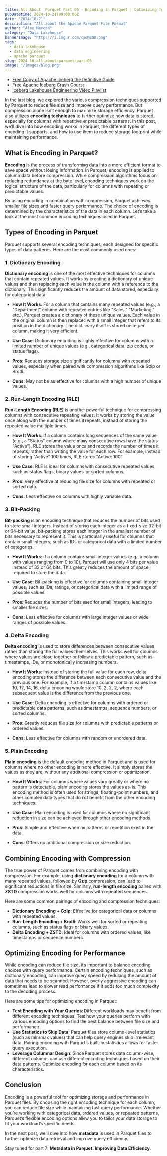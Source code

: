 ```yaml
---
title: All About  Parquet Part 06 - Encoding in Parquet | Optimizing for Storage
pubDatetime: 2024-10-21T09:00:00Z
date: "2024-10-21"
description: "All about the Apache Parquet File Format"
author: "Alex Merced"
category: "Data Lakehouse"
bannerImage: "https://i.imgur.com/cpoMZQ8.png"
tags:
  - data lakehouse
  - data engineering
  - apache parquet
slug: 2024-10-all-about-parquet-part-06
image: "/images/blog.png"
---
```


- [Free Copy of Apache Iceberg the Definitive Guide](https://hello.dremio.com/wp-apache-iceberg-the-definitive-guide-reg.html?utm_source=alexmerced&utm_medium=external_blog&utm_campaign=allaboutparquet)
- [Free Apache Iceberg Crash Course](https://hello.dremio.com/webcast-an-apache-iceberg-lakehouse-crash-course-reg.html?utm_source=alexmerced&utm_medium=external_blog&utm_campaign=allaboutparquet)
- [Iceberg Lakehouse Engineering Video Playlist](https://www.youtube.com/watch?v=SIriNcVIGJQ&list=PLsLAVBjQJO0p0Yq1fLkoHvt2lEJj5pcYe)

In the last blog, we explored the various compression techniques supported by Parquet to reduce file size and improve query performance. But compression alone isn’t enough to maximize storage efficiency. Parquet also utilizes **encoding techniques** to further optimize how data is stored, especially for columns with repetitive or predictable patterns. In this post, we’ll dive into how encoding works in Parquet, the different types of encoding it supports, and how to use them to reduce storage footprint while maintaining performance.

## What is Encoding in Parquet?

**Encoding** is the process of transforming data into a more efficient format to save space without losing information. In Parquet, encoding is applied to column data before compression. While compression algorithms focus on reducing redundancy at the byte level, encoding techniques work on the logical structure of the data, particularly for columns with repeating or predictable values.

By using encoding in combination with compression, Parquet achieves smaller file sizes and faster query performance. The choice of encoding is determined by the characteristics of the data in each column. Let’s take a look at the most common encoding techniques used in Parquet.

## Types of Encoding in Parquet

Parquet supports several encoding techniques, each designed for specific types of data patterns. Here are the most commonly used ones:

### 1. **Dictionary Encoding**

**Dictionary encoding** is one of the most effective techniques for columns that contain repeated values. It works by creating a dictionary of unique values and then replacing each value in the column with a reference to the dictionary. This significantly reduces the amount of data stored, especially for categorical data.

- **How It Works**: For a column that contains many repeated values (e.g., a "Department" column with repeated entries like "Sales," "Marketing," etc.), Parquet creates a dictionary of these unique values. Each value in the original column is then replaced with a small integer that refers to its position in the dictionary. The dictionary itself is stored once per column, making it very efficient.
  
- **Use Case**: Dictionary encoding is highly effective for columns with a limited number of unique values (e.g., categorical data, zip codes, or status flags).

- **Pros**: Reduces storage size significantly for columns with repeated values, especially when paired with compression algorithms like Gzip or Brotli.
- **Cons**: May not be as effective for columns with a high number of unique values.

### 2. **Run-Length Encoding (RLE)**

**Run-Length Encoding (RLE)** is another powerful technique for compressing columns with consecutive repeating values. It works by storing the value once along with the number of times it repeats, instead of storing the repeated value multiple times.

- **How It Works**: If a column contains long sequences of the same value (e.g., a "Status" column where many consecutive rows have the status "Active"), RLE stores the value once and records the number of times it repeats, rather than writing the value for each row. For example, instead of storing "Active" 100 times, RLE stores "Active: 100".
  
- **Use Case**: RLE is ideal for columns with consecutive repeated values, such as status flags, binary values, or sorted columns.

- **Pros**: Very effective at reducing file size for columns with repeated or sorted data.
- **Cons**: Less effective on columns with highly variable data.

### 3. **Bit-Packing**

**Bit-packing** is an encoding technique that reduces the number of bits used to store small integers. Instead of storing each integer as a fixed-size 32-bit or 64-bit value, bit-packing stores each integer in the smallest number of bits necessary to represent it. This is particularly useful for columns that contain small integers, such as IDs or categorical data with a limited number of categories.

- **How It Works**: If a column contains small integer values (e.g., a column with values ranging from 0 to 10), Parquet will use only 4 bits per value instead of 32 or 64 bits. This greatly reduces the amount of space required to store the data.

- **Use Case**: Bit-packing is effective for columns containing small integer values, such as IDs, ratings, or categorical data with a limited range of possible values.

- **Pros**: Reduces the number of bits used for small integers, leading to smaller file sizes.
- **Cons**: Less effective for columns with large integer values or wide ranges of possible values.

### 4. **Delta Encoding**

**Delta encoding** is used to store differences between consecutive values rather than storing the full values themselves. This works well for columns where values are close together or follow a predictable pattern, such as timestamps, IDs, or monotonically increasing numbers.

- **How It Works**: Instead of storing the full value for each row, delta encoding stores the difference between each consecutive value and the previous one. For example, if a timestamp column contains values like 10, 12, 14, 16, delta encoding would store 10, 2, 2, 2, where each subsequent value is the difference from the previous one.
  
- **Use Case**: Delta encoding is effective for columns with ordered or predictable data patterns, such as timestamps, sequence numbers, or sorted columns.

- **Pros**: Greatly reduces file size for columns with predictable patterns or ordered values.
- **Cons**: Less effective for columns with random or unordered data.

### 5. **Plain Encoding**

**Plain encoding** is the default encoding method in Parquet and is used for columns where no other encoding is more effective. It simply stores the values as they are, without any additional compression or optimization.

- **How It Works**: For columns where values vary greatly or where no pattern is detectable, plain encoding stores the values as-is. This encoding method is often used for strings, floating-point numbers, and other complex data types that do not benefit from the other encoding techniques.
  
- **Use Case**: Plain encoding is used for columns where no significant reduction in size can be achieved through other encoding methods.

- **Pros**: Simple and effective when no patterns or repetition exist in the data.
- **Cons**: Offers no additional compression or size reduction.

## Combining Encoding with Compression

The true power of Parquet comes from combining encoding with compression. For example, using **dictionary encoding** for a column with many repeated values, followed by **Gzip** compression, can lead to significant reductions in file size. Similarly, **run-length encoding** paired with **ZSTD** compression works well for columns with repeated sequences.

Here are some common pairings of encoding and compression techniques:

- **Dictionary Encoding + Gzip**: Effective for categorical data or columns with repeated values.
- **Run-Length Encoding + Brotli**: Works well for sorted or repeating columns, such as status flags or binary values.
- **Delta Encoding + ZSTD**: Ideal for columns with ordered values, like timestamps or sequence numbers.

## Optimizing Encoding for Performance

While encoding can reduce file size, it’s important to balance encoding choices with query performance. Certain encoding techniques, such as dictionary encoding, can improve query speed by reducing the amount of data that needs to be scanned. However, overly aggressive encoding can sometimes lead to slower read performance if it adds too much complexity to the decoding process.

Here are some tips for optimizing encoding in Parquet:

- **Test Encoding with Your Queries**: Different workloads may benefit from different encoding techniques. Test how your queries perform with various encoding options to find the best balance between file size and performance.
- **Use Statistics to Skip Data**: Parquet files store column-level statistics (such as min/max values) that can help query engines skip irrelevant data. Pairing encoding with Parquet’s built-in statistics allows for faster query execution.
- **Leverage Columnar Design**: Since Parquet stores data column-wise, different columns can use different encoding techniques based on their data patterns. Optimize encoding for each column based on its characteristics.

## Conclusion

Encoding is a powerful tool for optimizing storage and performance in Parquet files. By choosing the right encoding technique for each column, you can reduce file size while maintaining fast query performance. Whether you’re working with categorical data, ordered values, or repeated patterns, Parquet’s flexible encoding options allow you to tailor your data storage to fit your workload’s specific needs.

In the next post, we’ll dive into how **metadata** is used in Parquet files to further optimize data retrieval and improve query efficiency.

Stay tuned for part 7: **Metadata in Parquet: Improving Data Efficiency**.
